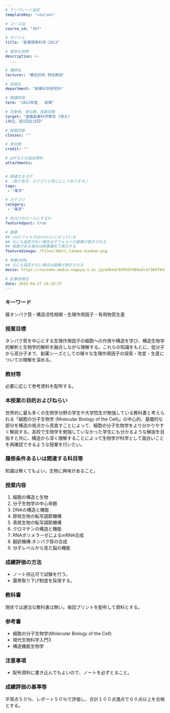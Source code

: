 ```yaml
---
# テンプレート指定
templateKey: "courses"

# コースID
course_id: "367"

# タイトル
title: "創薬探索科学-2013"

# 簡単な説明
description: >-
  ...

# 講師名
lecturer: "藤吉好則 特任教授"

# 部局名
department: "創薬科学研究科"

# 開講時限
term: "2013年度	前期"

# 対象者、単位数、授業回数
target: "基盤創薬科学専攻 (修士)
1単位、週1回全15回"

# 授業回数
classes: ""

# 単位数
credit: ""

# pdfなどの追加資料
attachments: 


# 関連するタグ
# （取り急ぎ、カテゴリと同じにしてあります。）
tags:
 - "薬学"

# カテゴリ
category:
 - "薬学"

# 色付けのロールにするか
featuredpost: true

# 画像
## rootフォルダはstaticになっている
## なにも指定がない場合はデフォルトの画像が表示される
## 映像がある場合は映像優先で表示する
featuredimage: /files/366/s_takano-kanban.png

# 映像のURL
## なにも指定がない場合は画像が表示される
movie: https://nuvideo.media.nagoya-u.ac.jp/embed/0395df494a3ca7366794a949e60ae8a3d35a738b

# 記事投稿日
date: 2015-04-27 14:18:37
---
```












### キーワード

膜タンパク質・構造活性相関・生理作用因子・有用物質生産

### 授業目標

タンパク質を中心とする生理作用因子の細胞への作用や構造を学び、構造生物学的解析と生物学的解析を融合しながら理解する。これらの知識をもとに、低分子から高分子まで、創薬シーズとしての様々な生理作用因子の探索・改変・生産についての理解を深める。

### 教材等

必要に応じて参考資料を配布する。

### 本授業の目的およびねらい

世界的に最も多くの生物学分野の学生や大学院生が勉強している教科書と考えられる「細胞の分子生物学 (Molecular Biology of the Cell)」の中心的、基礎的な部分を構造の視点から見直すことによって、細胞の分子生物学をより分かりやすく解説する。高校で生物学を勉強していなかった学生にも分かるような解説を目指すと共に、構造から深く理解することによって生物学が科学として面白いことを再確認できるような授業を行いたい。

### 履修条件あるいは関連する科目等

知識は無くてもよい。生物に興味があること。

### 授業内容

1. 細胞の構造と生物
2. 分子生物学の中心命題
3. DNAの構造と機能
4. 原核生物の転写調節機構
5. 真核生物の転写調節機構
6. クロマチンの構造と機能
7. RNAポリメラーゼによるmRNA合成
8. 翻訳機構:タンパク質の合成
9. 分子レベルから見た脳の機能

### 成績評価の方法

* ノート持込可で試験を行う。
* 履修取り下げ制度を採用する。

### 教科書

現状では適当な教科書は無い。毎回プリントを配布して資料とする。

### 参考書

* 細胞の分子生物学(Molecular Biology of the Cell)
* 現代生物科学入門3
* 構造機能生物学

### 注意事項

* 配布資料に書き込んでもよいので、ノートを必ずとること。











<h3>成績評価の基準等</h3>
<p>平常点５０％、レポート５０％で評価し、合計１００点満点で６０点以上を合格とする。</p>



